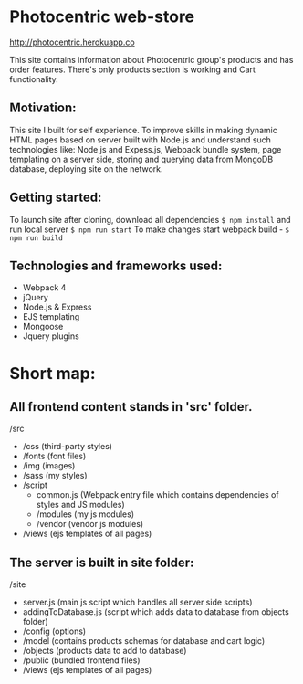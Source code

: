 Photocentric web-store 
========================
http://photocentric.herokuapp.co

This site contains information about Photocentric group's products and has order features. There's only products section is working and Cart functionality.

Motivation:
-----------

This site I built for self experience. To improve skills in making dynamic HTML pages based on server built with Node.js and understand such technologies like: Node.js and Expess.js, Webpack bundle system, page templating on a server side, storing and querying data from MongoDB database, deploying site on the network.

Getting started:
----------------

To launch site after cloning, download all dependencies
    `$ npm install`
and run local server
    `$ npm run start`
To make changes start webpack build - 
    `$ npm run build`

Technologies and frameworks used:
---------------------------------

- Webpack 4
- jQuery
- Node.js & Express
- EJS templating
- Mongoose
- Jquery plugins

Short map:
==========

All frontend content stands in 'src' folder.
--------------------------------------------

/src
 - /css (third-party styles)
 - /fonts (font files)
 - /img (images)
 - /sass (my styles)
 - /script
   - common.js (Webpack entry file which contains dependencies of styles and JS modules)
   - /modules (my js modules)
   - /vendor (vendor js modules)
- /views (ejs templates of all pages)

The server is built in site folder:
--------------------------------

  /site
   - server.js (main js script which handles all server side scripts)
   - addingToDatabase.js (script which adds data to database from objects folder)
   - /config (options)
   - /model (contains products schemas for database and cart logic)
   - /objects (products data to add to database)
   - /public (bundled frontend files)
   - /views (ejs templates of all pages)
